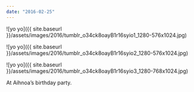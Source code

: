 ```yaml
---
date: "2016-02-25"
---
```


![yo yo]({{ site.baseurl }}/assets/images/2016/tumblr_o34ck8oayB1r16syio1_1280-576x1024.jpg)

![yo yo]({{ site.baseurl }}/assets/images/2016/tumblr_o34ck8oayB1r16syio2_1280-576x1024.jpg)

![yo yo]({{ site.baseurl }}/assets/images/2016/tumblr_o34ck8oayB1r16syio3_1280-768x1024.jpg)

At Aihnoa’s birthday party.
